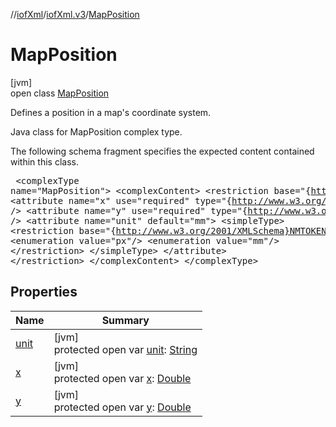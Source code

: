 //[iofXml](../../../index.md)/[iofXml.v3](../index.md)/[MapPosition](index.md)

# MapPosition

[jvm]\
open class [MapPosition](index.md)

Defines a position in a map's coordinate system. <p>Java class for MapPosition complex type. <p>The following schema fragment specifies the expected content contained within this class. <pre> &lt;complexType name="MapPosition"&gt; &lt;complexContent&gt; &lt;restriction base="{http://www.w3.org/2001/XMLSchema}anyType"&gt; &lt;attribute name="x" use="required" type="{http://www.w3.org/2001/XMLSchema}double" /&gt; &lt;attribute name="y" use="required" type="{http://www.w3.org/2001/XMLSchema}double" /&gt; &lt;attribute name="unit" default="mm"&gt; &lt;simpleType&gt; &lt;restriction base="{http://www.w3.org/2001/XMLSchema}NMTOKEN"&gt; &lt;enumeration value="px"/&gt; &lt;enumeration value="mm"/&gt; &lt;/restriction&gt; &lt;/simpleType&gt; &lt;/attribute&gt; &lt;/restriction&gt; &lt;/complexContent&gt; &lt;/complexType&gt; </pre>

## Properties

| Name | Summary |
|---|---|
| [unit](unit.md) | [jvm]<br>protected open var [unit](unit.md): [String](https://docs.oracle.com/javase/8/docs/api/java/lang/String.html) |
| [x](x.md) | [jvm]<br>protected open var [x](x.md): [Double](https://kotlinlang.org/api/latest/jvm/stdlib/kotlin/-double/index.html) |
| [y](y.md) | [jvm]<br>protected open var [y](y.md): [Double](https://kotlinlang.org/api/latest/jvm/stdlib/kotlin/-double/index.html) |
